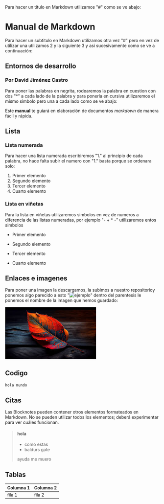 Para hacer un titulo en Markdown utilizamos "#" como se ve abajo:
# Manual de Markdown
Para hacer un subtitulo en Markdown utilizamos otra vez "#" pero en vez de utilizar una utilizamos 2 y la siguiente 3 y asi sucesivamente como se ve a continuación:
## Entornos de desarrollo
### Por David Jiménez Castro
Para poner las palabras en negrita, rodearemos la palabra en cuestion con dos "*" a cada lado de la palabra y para ponerla en cursiva utilizaremos el mismo simbolo pero una a cada lado como se ve abajo:

Este **manual** te guiará en elaboración de documentos *markdown* de manera fácil y rápida.
## Lista
### Lista numerada
Para hacer una lista numerada escribiremos "1." al principio de cada palabra, no hace falta subir el numero con "1." basta porque se ordenara solo:

1. Primer elemento
1. Segundo elemento
1. Tercer elemento
1. Cuarto elemento

### Lista en viñetas
Para la lista en viñetas utilizaremos simbolos en vez de numeros a diferencia de las listas numeradas, por ejemplo "- + * -" utilizaremos entos simbolos

- Primer elemento
* Segundo elemento
+ Tercer elemento
- Cuarto elemento
## Enlaces e imagenes
Para poner una imagen la descargamos, la subimos a nuestro repositorioy ponemos algo parecido a esto "![ejemplo]()" dentro del parentesis le ponemos el nombre de la imagen que hemos guardado:

 ![hoja](./hoja.jfif)

## Codigo
`hola mundo`
  
## Citas
Las Blocknotes pueden contener otros elementos formateados en Markdown. No se pueden utilizar todos los elementos; deberá experimentar para ver cuáles funcionan.
> #### hola
>
> - como estas
> - baldurs gate
>
>  ayuda me muero

## Tablas
| Columna 1 | Columna 2 |
|-----------|-----------|
|  fila 1   |  fila 2   |
